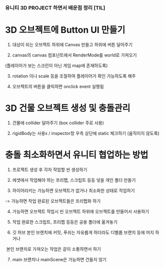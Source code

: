 ### 유니티 3D PROJECT 하면서 배운점 정리 [TIL]

# 3D 오브젝트에 Button UI 만들기

1. 대상이 되는 오브젝트 하위에 Canvas 만들고 하위에 버튼 달아주기

2. canvas의 canvas 컴포넌트에서 RenderMode를 world로 가져오기

(플레이어가 보는 스크린이 아닌 게임 map에 존재하도록)

3. rotation 이나 scale 등을 조절하여 플레이어가 확인 가능하도록 해주

4. 오브젝트의 버튼을 클릭하면 onclick event 실행됨

  

# 3D 건물 오브젝트 생성 및 충돌관리

1. 건물에 collider 달아주기 (box collider 주로 사용)

2. rigidBody는 사용x / inspector창 우측 상단에 static 체크하기 (움직이지 않도록)

  

  

# 충돌 최소화하면서 유니티 협업하는 방법

1. 프로젝트 생성 후 각자 작업할 씬 생성하기

  
2. 에셋에서 작업해야 하는 프리팹, 스크립트 등등 넣을 개인 폴더 만들기

  
3. 하이어라키는 가능하면 오브젝트가 없거나 최소화한 상태로 작업하기

  
-> 가능하면 작업 완료된 오브젝트들은 프리펩화 하기

  
4. 가능하면 오브젝트 작업시 빈 오브젝트 하위에 오브젝트를 만들어서 사용하기

  
5. 작업 완료한 스크립트, 프리팹 등등은 공용 폴더에 옮겨놓기

  
6. 깃 허브 본인 브렌치에 커밋, 푸쉬는 자유롭게 하더라도 디벨롭 브랜치 등에 머지 하거나

 본인 브랜치로 가져오는 작업은 같이 소통하면서 하기

  
7. main 브랜치나 mainScene은 가능하면 건들지 않기